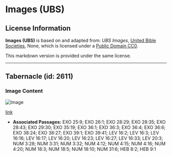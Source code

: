 # Images (UBS)

## License Information

**Images (UBS)** is based on and adapted from: _UBS Images_, [United Bible Societies](https://unitedbiblesocieties.org/), None, which is licensed under a [Public Domain CC0](https://creativecommons.org/public-domain/cc0/).

This markdown version is provided under the same license.



--------------------------------

## Tabernacle (id: 2611)

### Image Content

![Image](https://cdn.aquifer.bible/aquifer-content/resources/Media/WEB-0427_tabernacle.jpg)

[link](https://cdn.aquifer.bible/aquifer-content/resources/Media/WEB-0427_tabernacle.jpg)

* **Associated Passages:** EXO 25:9; EXO 26:1; EXO 28:29; EXO 28:35; EXO 28:43; EXO 29:30; EXO 35:19; EXO 36:1; EXO 36:3; EXO 36:4; EXO 36:6; EXO 38:24; EXO 38:27; EXO 39:1; EXO 39:41; LEV 16:2; LEV 16:3; LEV 16:16; LEV 16:17; LEV 16:20; LEV 16:23; LEV 16:27; LEV 16:33; LEV 20:3; NUM 3:28; NUM 3:31; NUM 3:32; NUM 4:12; NUM 4:15; NUM 4:16; NUM 4:20; NUM 18:3; NUM 18:5; NUM 18:10; NUM 31:6; HEB 8:2; HEB 9:1

